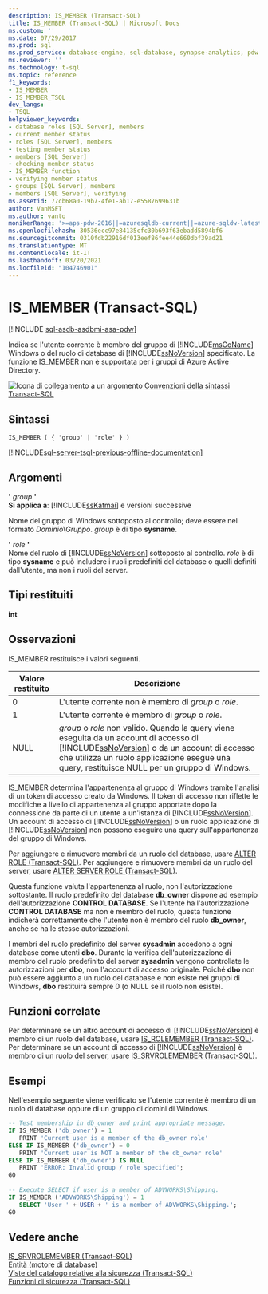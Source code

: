 ```yaml
---
description: IS_MEMBER (Transact-SQL)
title: IS_MEMBER (Transact-SQL) | Microsoft Docs
ms.custom: ''
ms.date: 07/29/2017
ms.prod: sql
ms.prod_service: database-engine, sql-database, synapse-analytics, pdw
ms.reviewer: ''
ms.technology: t-sql
ms.topic: reference
f1_keywords:
- IS_MEMBER
- IS_MEMBER_TSQL
dev_langs:
- TSQL
helpviewer_keywords:
- database roles [SQL Server], members
- current member status
- roles [SQL Server], members
- testing member status
- members [SQL Server]
- checking member status
- IS_MEMBER function
- verifying member status
- groups [SQL Server], members
- members [SQL Server], verifying
ms.assetid: 77cb68a0-19b7-4fe1-ab17-e5587699631b
author: VanMSFT
ms.author: vanto
monikerRange: '>=aps-pdw-2016||=azuresqldb-current||=azure-sqldw-latest||>=sql-server-2016||>=sql-server-linux-2017||=azuresqldb-mi-current'
ms.openlocfilehash: 30536ecc97e84135cfc30b693f63ebadd5894bf6
ms.sourcegitcommit: 0310fdb22916df013eef86fee44e660dbf39ad21
ms.translationtype: MT
ms.contentlocale: it-IT
ms.lasthandoff: 03/20/2021
ms.locfileid: "104746901"
---
```

# <a name="is_member-transact-sql"></a>IS_MEMBER (Transact-SQL)
[!INCLUDE [sql-asdb-asdbmi-asa-pdw](../../includes/applies-to-version/sql-asdb-asdbmi-asa-pdw.md)]

  Indica se l'utente corrente è membro del gruppo di [!INCLUDE[msCoName](../../includes/msconame-md.md)] Windows o del ruolo di database di [!INCLUDE[ssNoVersion](../../includes/ssnoversion-md.md)] specificato. La funzione IS_MEMBER non è supportata per i gruppi di Azure Active Directory.  
  
 ![Icona di collegamento a un argomento](../../database-engine/configure-windows/media/topic-link.gif "Icona di collegamento a un argomento") [Convenzioni della sintassi Transact-SQL](../../t-sql/language-elements/transact-sql-syntax-conventions-transact-sql.md)  
  
## <a name="syntax"></a>Sintassi  
  
```syntaxsql
IS_MEMBER ( { 'group' | 'role' } )  
```  
  
[!INCLUDE[sql-server-tsql-previous-offline-documentation](../../includes/sql-server-tsql-previous-offline-documentation.md)]

## <a name="arguments"></a>Argomenti
 **'** *group* **'**  
**Si applica a**: [!INCLUDE[ssKatmai](../../includes/sskatmai-md.md)] e versioni successive
  
 Nome del gruppo di Windows sottoposto al controllo; deve essere nel formato *Dominio*\\*Gruppo*. *group* è di tipo **sysname**.  
  
 **'** *role* **'**  
 Nome del ruolo di [!INCLUDE[ssNoVersion](../../includes/ssnoversion-md.md)] sottoposto al controllo. *role* è di tipo **sysname** e può includere i ruoli predefiniti del database o quelli definiti dall'utente, ma non i ruoli del server.  
  
## <a name="return-types"></a>Tipi restituiti  
 **int**  
  
## <a name="remarks"></a>Osservazioni  
 IS_MEMBER restituisce i valori seguenti.  
  
|Valore restituito|Descrizione|  
|------------------|-----------------|  
|0|L'utente corrente non è membro di *group* o *role*.|  
|1|L'utente corrente è membro di *group* o *role*.|  
|NULL|*group* o *role* non valido. Quando la query viene eseguita da un account di accesso di [!INCLUDE[ssNoVersion](../../includes/ssnoversion-md.md)] o da un account di accesso che utilizza un ruolo applicazione esegue una query, restituisce NULL per un gruppo di Windows.|  
  
 IS_MEMBER determina l'appartenenza al gruppo di Windows tramite l'analisi di un token di accesso creato da Windows. Il token di accesso non riflette le modifiche a livello di appartenenza al gruppo apportate dopo la connessione da parte di un utente a un'istanza di [!INCLUDE[ssNoVersion](../../includes/ssnoversion-md.md)]. Un account di accesso di [!INCLUDE[ssNoVersion](../../includes/ssnoversion-md.md)] o un ruolo applicazione di [!INCLUDE[ssNoVersion](../../includes/ssnoversion-md.md)] non possono eseguire una query sull'appartenenza del gruppo di Windows.  
  
 Per aggiungere e rimuovere membri da un ruolo del database, usare [ALTER ROLE &#40;Transact-SQL&#41;](../../t-sql/statements/alter-role-transact-sql.md). Per aggiungere e rimuovere membri da un ruolo del server, usare [ALTER SERVER ROLE &#40;Transact-SQL&#41;](../../t-sql/statements/alter-server-role-transact-sql.md).  
  
 Questa funzione valuta l'appartenenza al ruolo, non l'autorizzazione sottostante. Il ruolo predefinito del database **db_owner** dispone ad esempio dell'autorizzazione **CONTROL DATABASE**. Se l'utente ha l'autorizzazione **CONTROL DATABASE** ma non è membro del ruolo, questa funzione indicherà correttamente che l'utente non è membro del ruolo **db_owner**, anche se ha le stesse autorizzazioni.  
  
 I membri del ruolo predefinito del server **sysadmin** accedono a ogni database come utenti **dbo**. Durante la verifica dell'autorizzazione di membro del ruolo predefinito del server **sysadmin** vengono controllate le autorizzazioni per **dbo**, non l'account di accesso originale. Poiché **dbo** non può essere aggiunto a un ruolo del database e non esiste nei gruppi di Windows, **dbo** restituirà sempre 0 (o NULL se il ruolo non esiste).  
  
## <a name="related-functions"></a>Funzioni correlate  
 Per determinare se un altro account di accesso di [!INCLUDE[ssNoVersion](../../includes/ssnoversion-md.md)] è membro di un ruolo del database, usare [IS_ROLEMEMBER &#40;Transact-SQL&#41;](../../t-sql/functions/is-rolemember-transact-sql.md). Per determinare se un account di accesso di [!INCLUDE[ssNoVersion](../../includes/ssnoversion-md.md)] è membro di un ruolo del server, usare [IS_SRVROLEMEMBER &#40;Transact-SQL&#41;](../../t-sql/functions/is-srvrolemember-transact-sql.md).  
  
## <a name="examples"></a>Esempi  
 Nell'esempio seguente viene verificato se l'utente corrente è membro di un ruolo di database oppure di un gruppo di domini di Windows.  
  
```sql  
-- Test membership in db_owner and print appropriate message.  
IF IS_MEMBER ('db_owner') = 1  
   PRINT 'Current user is a member of the db_owner role'  
ELSE IF IS_MEMBER ('db_owner') = 0  
   PRINT 'Current user is NOT a member of the db_owner role'  
ELSE IF IS_MEMBER ('db_owner') IS NULL  
   PRINT 'ERROR: Invalid group / role specified';  
GO  
  
-- Execute SELECT if user is a member of ADVWORKS\Shipping.  
IF IS_MEMBER ('ADVWORKS\Shipping') = 1  
   SELECT 'User ' + USER + ' is a member of ADVWORKS\Shipping.';   
GO  
```  
  
## <a name="see-also"></a>Vedere anche  
 [IS_SRVROLEMEMBER &#40;Transact-SQL&#41;](../../t-sql/functions/is-srvrolemember-transact-sql.md)   
 [Entità &#40;motore di database&#41;](../../relational-databases/security/authentication-access/principals-database-engine.md)   
 [Viste del catalogo relative alla sicurezza &#40;Transact-SQL&#41;](../../relational-databases/system-catalog-views/security-catalog-views-transact-sql.md)   
 [Funzioni di sicurezza &#40;Transact-SQL&#41;](../../t-sql/functions/security-functions-transact-sql.md)  
  
  

